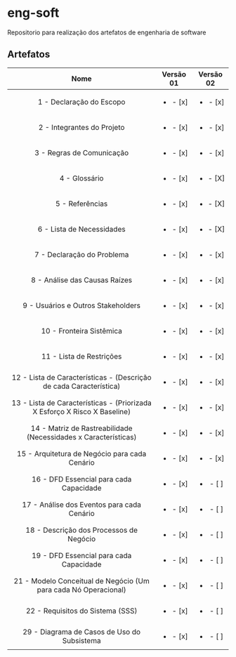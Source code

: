 # eng-soft
Repositorio para realização dos artefatos de engenharia de software

## Artefatos

|   Nome                                                                    |  Versão 01               | Versão 02                |
| :-----------------------------------------------------------------------: | :----------------------: | :----------------------: |
| 1 - Declaração do Escopo                                                  | <ul><li>- [x] </li></ul> | <ul><li>- [x] </li></ul> |
| 2 - Integrantes do Projeto                                                | <ul><li>- [x] </li></ul> | <ul><li>- [x] </li></ul> |
| 3 - Regras de Comunicação                                                 | <ul><li>- [x] </li></ul> | <ul><li>- [x] </li></ul> |
| 4 - Glossário                                                             | <ul><li>- [x] </li></ul> | <ul><li>- [X] </li></ul> |
| 5 - Referências                                                           | <ul><li>- [x] </li></ul> | <ul><li>- [X] </li></ul> |
| 6 - Lista de Necessidades                                                 | <ul><li>- [x] </li></ul> | <ul><li>- [X] </li></ul> |
| 7 - Declaração do Problema                                                | <ul><li>- [x] </li></ul> | <ul><li>- [x] </li></ul> |
| 8 - Análise das Causas Raízes                                             | <ul><li>- [x] </li></ul> | <ul><li>- [x] </li></ul> |
| 9 - Usuários e Outros Stakeholders                                        | <ul><li>- [x] </li></ul> | <ul><li>- [x] </li></ul> |
| 10 - Fronteira Sistêmica                                                  | <ul><li>- [x] </li></ul> | <ul><li>- [x] </li></ul> |
| 11 - Lista de Restrições                                                  | <ul><li>- [x] </li></ul> | <ul><li>- [x] </li></ul> |
| 12 - Lista de Características - (Descrição de cada Característica)        | <ul><li>- [x] </li></ul> | <ul><li>- [x] </li></ul> |
| 13 - Lista de Características - (Priorizada X Esforço X Risco X Baseline) | <ul><li>- [x] </li></ul> | <ul><li>- [x] </li></ul> |
| 14 - Matriz de Rastreabilidade (Necessidades x Características)           | <ul><li>- [x] </li></ul> | <ul><li>- [x] </li></ul> |
| 15 - Arquitetura de Negócio para cada Cenário                             | <ul><li>- [x] </li></ul> | <ul><li>- [x] </li></ul> |
| 16 - DFD Essencial para cada Capacidade                                   | <ul><li>- [x] </li></ul> | <ul><li>- [ ] </li></ul> |
| 17 - Análise dos Eventos para cada Cenário                                | <ul><li>- [x] </li></ul> | <ul><li>- [ ] </li></ul> |
| 18 - Descrição dos Processos de Negócio                                   | <ul><li>- [x] </li></ul> | <ul><li>- [ ] </li></ul> |
| 19 - DFD Essencial para cada Capacidade                                   | <ul><li>- [x] </li></ul> | <ul><li>- [ ] </li></ul> |
| 21 - Modelo Conceitual de Negócio (Um para cada Nó Operacional)           | <ul><li>- [x] </li></ul> | <ul><li>- [ ] </li></ul> |
| 22 - Requisitos do Sistema (SSS)                                          | <ul><li>- [x] </li></ul> | <ul><li>- [ ] </li></ul> |
| 29 - Diagrama de Casos de Uso do Subsistema                               | <ul><li>- [x] </li></ul> | <ul><li>- [ ] </li></ul> |
